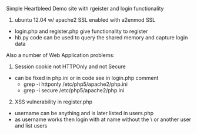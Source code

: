 Simple Heartbleed Demo site with rgeister and login functionality

1. ubuntu 12.04 w/ apache2 SSL enabled with a2enmod SSL
- login.php and register.php give functionality to register
- hb.py code can be used to query the shared memory and capture login data

Also a number of Web Application problems:

1. Session cookie not HTTPOnly and not Secure
- can be fixed in php.ini or in code see in login.php comment
  - grep -i httponly /etc/php5/apache2/php.ini 
  - grep -i secure /etc/php5/apache2/php.ini 

2. XSS vulnerability in register.php
  - username can be anything and is later listed in users.php
  - <script>alert(\"XSS\")</script> as username works
    then login with at name without the \ 
    or another user and list users

